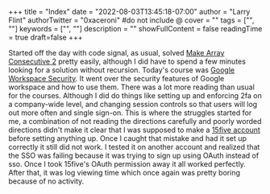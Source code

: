 +++
title = "Index"
date = "2022-08-03T13:45:18-07:00"
author = "Larry Flint"
authorTwitter = "0xaceroni" #do not include @
cover = ""
tags = ["", ""]
keywords = ["", ""]
description = ""
showFullContent = false
readingTime = true
draft=false
+++

Started off the day with code signal, as usual, solved [Make Array Consecutive 2](https://app.codesignal.com/arcade/intro/level-2/bq2XnSr5kbHqpHGJC) pretty easily, although I did have to spend a few minutes looking for a solution without recursion. Today's course was [Google Workspace Security](https://www.cloudskillsboost.google/course_templates/48). It went over the security features of Google workspace and how to use them. There was a lot more reading than usual for the courses. Although I did do things like setting up and enforcing 2fa on a company-wide level, and changing session controls so that users will log out more often and single sign-on. This is where the struggles started for me, a combination of not reading the directions carefully and poorly worded directions didn't make it clear that I was supposed to make a [15five account](https://www.15five.com/) before setting anything up. Once I caught that mistake and had it set up correctly it still did not work. I tested it on another account and realized that the SSO was failing because it was trying to sign up using OAuth instead of sso. Once I took 15five's OAuth permission away it all worked perfectly. After that, it was log viewing time which once again was pretty boring because of no activity.
